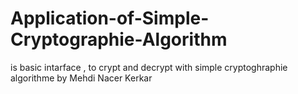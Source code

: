 # Application-of-Simple-Cryptographie-Algorithm
is basic intarface , to crypt and decrypt with simple cryptoghraphie algorithme by Mehdi Nacer Kerkar
